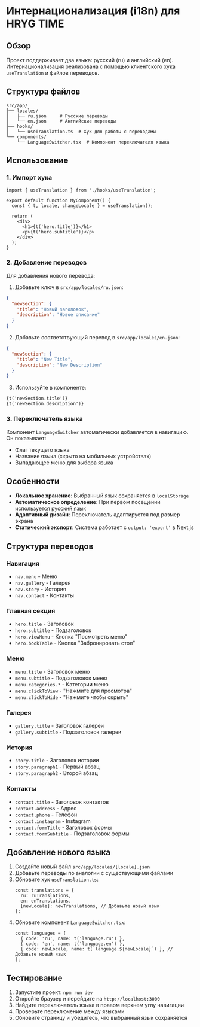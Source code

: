 # Интернационализация (i18n) для HRYG TIME

## Обзор

Проект поддерживает два языка: русский (ru) и английский (en). Интернационализация реализована с помощью клиентского хука `useTranslation` и файлов переводов.

## Структура файлов

```
src/app/
├── locales/
│   ├── ru.json     # Русские переводы
│   └── en.json     # Английские переводы
├── hooks/
│   └── useTranslation.ts  # Хук для работы с переводами
└── components/
    └── LanguageSwitcher.tsx  # Компонент переключателя языка
```

## Использование

### 1. Импорт хука

```tsx
import { useTranslation } from './hooks/useTranslation';

export default function MyComponent() {
  const { t, locale, changeLocale } = useTranslation();
  
  return (
    <div>
      <h1>{t('hero.title')}</h1>
      <p>{t('hero.subtitle')}</p>
    </div>
  );
}
```

### 2. Добавление переводов

Для добавления нового перевода:

1. Добавьте ключ в `src/app/locales/ru.json`:
```json
{
  "newSection": {
    "title": "Новый заголовок",
    "description": "Новое описание"
  }
}
```

2. Добавьте соответствующий перевод в `src/app/locales/en.json`:
```json
{
  "newSection": {
    "title": "New Title",
    "description": "New Description"
  }
}
```

3. Используйте в компоненте:
```tsx
{t('newSection.title')}
{t('newSection.description')}
```

### 3. Переключатель языка

Компонент `LanguageSwitcher` автоматически добавляется в навигацию. Он показывает:
- Флаг текущего языка
- Название языка (скрыто на мобильных устройствах)
- Выпадающее меню для выбора языка

## Особенности

- **Локальное хранение**: Выбранный язык сохраняется в `localStorage`
- **Автоматическое определение**: При первом посещении используется русский язык
- **Адаптивный дизайн**: Переключатель адаптируется под размер экрана
- **Статический экспорт**: Система работает с `output: 'export'` в Next.js

## Структура переводов

### Навигация
- `nav.menu` - Меню
- `nav.gallery` - Галерея
- `nav.story` - История
- `nav.contact` - Контакты

### Главная секция
- `hero.title` - Заголовок
- `hero.subtitle` - Подзаголовок
- `hero.viewMenu` - Кнопка "Посмотреть меню"
- `hero.bookTable` - Кнопка "Забронировать стол"

### Меню
- `menu.title` - Заголовок меню
- `menu.subtitle` - Подзаголовок меню
- `menu.categories.*` - Категории меню
- `menu.clickToView` - "Нажмите для просмотра"
- `menu.clickToHide` - "Нажмите чтобы скрыть"

### Галерея
- `gallery.title` - Заголовок галереи
- `gallery.subtitle` - Подзаголовок галереи

### История
- `story.title` - Заголовок истории
- `story.paragraph1` - Первый абзац
- `story.paragraph2` - Второй абзац

### Контакты
- `contact.title` - Заголовок контактов
- `contact.address` - Адрес
- `contact.phone` - Телефон
- `contact.instagram` - Instagram
- `contact.formTitle` - Заголовок формы
- `contact.formSubtitle` - Подзаголовок формы

## Добавление нового языка

1. Создайте новый файл `src/app/locales/[locale].json`
2. Добавьте переводы по аналогии с существующими файлами
3. Обновите хук `useTranslation.ts`:
   ```tsx
   const translations = {
     ru: ruTranslations,
     en: enTranslations,
     [newLocale]: newTranslations, // Добавьте новый язык
   };
   ```
4. Обновите компонент `LanguageSwitcher.tsx`:
   ```tsx
   const languages = [
     { code: 'ru', name: t('language.ru') },
     { code: 'en', name: t('language.en') },
     { code: newLocale, name: t(`language.${newLocale}`) }, // Добавьте новый язык
   ];
   ```

## Тестирование

1. Запустите проект: `npm run dev`
2. Откройте браузер и перейдите на `http://localhost:3000`
3. Найдите переключатель языка в правом верхнем углу навигации
4. Проверьте переключение между языками
5. Обновите страницу и убедитесь, что выбранный язык сохраняется
